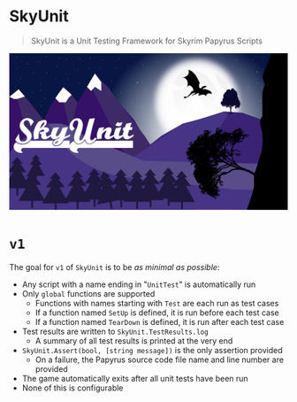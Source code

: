 # SkyUnit

> SkyUnit is a Unit Testing Framework for Skyrim Papyrus Scripts

![SkyUnit](Images/Logo.jpg)

# `v1`

The goal for `v1` of `SkyUnit` is to be _as minimal as possible_:

- Any script with a name ending in "`UnitTest`" is automatically run
- Only `global` functions are supported
    - Functions with names starting with `Test` are each run as test cases
    - If a function named `SetUp` is defined, it is run before each test case
    - If a function named `TearDown` is defined, it is run after each test case
- Test results are written to `SkyUnit.TestResults.log`
    - A summary of all test results is printed at the very end
- `SkyUnit.Assert(bool, [string message])` is the only assertion provided
    - On a failure, the Papyrus source code file name and line number are provided
- The game automatically exits after all unit tests have been run
- None of this is configurable
